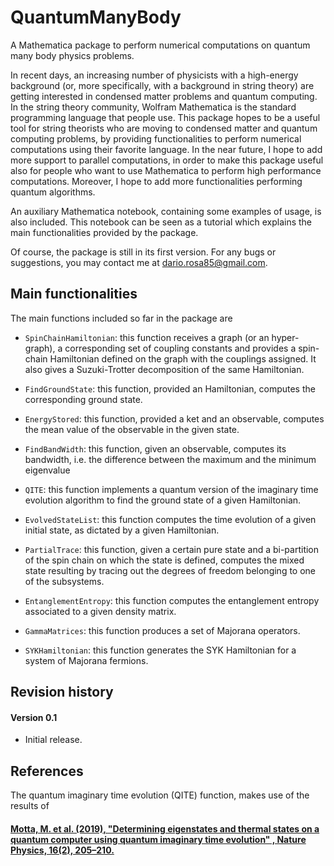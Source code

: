 # QuantumManyBody
 A Mathematica package to perform numerical computations on quantum many body physics problems.

 In recent days, an increasing number of physicists with a high-energy background (or, more specifically, with a background in string theory) are getting interested in condensed matter problems and quantum computing. In the string theory community, Wolfram Mathematica is the standard programming language that people use. This package hopes to be a useful tool for string theorists who are moving to condensed matter and quantum computing problems, by providing functionalities to perform numerical computations using their favorite language. In the near future, I hope to add more support to parallel computations, in order to make this package useful also for people who want to use Mathematica to perform high performance computations.
 Moreover, I hope to add more functionalities performing quantum algorithms.

 An auxiliary Mathematica notebook, containing some examples of usage, is also included. This notebook can be seen as a tutorial which explains the main functionalities provided by the package.

 Of course, the package is still in its first version. For any bugs or suggestions, you may contact me at [dario.rosa85@gmail.com](mailto:dario.rosa85@gmail.com).

 ## Main functionalities

 The main functions included so far in the package are

  - `SpinChainHamiltonian`: this function receives a graph (or an hyper-graph), a corresponding set of coupling constants and provides a spin-chain Hamiltonian defined on the graph with the couplings assigned. It also gives a Suzuki-Trotter decomposition of the same Hamiltonian.

  - `FindGroundState`: this function, provided an Hamiltonian, computes the corresponding ground state.

  - `EnergyStored`: this function, provided a ket and an observable, computes the mean value of the observable in the given state.

  - `FindBandWidth`: this function, given an observable, computes its bandwidth, i.e. the difference between the maximum and the minimum eigenvalue

  - `QITE`: this function implements a quantum version of the imaginary time evolution algorithm to find the ground state of a given Hamiltonian.

  - `EvolvedStateList`: this function computes the time evolution of a given initial state, as dictated by a given Hamiltonian.

  - `PartialTrace`: this function, given a certain pure state and a bi-partition of the spin chain on which the state is defined, computes the mixed state resulting by tracing out the degrees of freedom belonging to one of the subsystems.

  - `EntanglementEntropy`: this function computes the entanglement entropy associated to a given density matrix.

  - `GammaMatrices`: this function produces a set of Majorana operators.

  - `SYKHamiltonian`: this function generates the SYK Hamiltonian for a system of Majorana fermions.

 ## Revision history

 #### Version 0.1

  - Initial release.

 ## References

 The quantum imaginary time evolution (QITE) function, makes use of the results of

 #### [Motta, M. et al. (2019), "Determining eigenstates and thermal states on a quantum computer using quantum imaginary time evolution" , Nature Physics, 16(2), 205–210.](https://www.nature.com/articles/s41567-019-0704-4)
